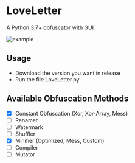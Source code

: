
# LoveLetter

A Python 3.7+ obfuscator with GUI

![example](https://user-images.githubusercontent.com/33353036/224382435-a614863b-7ea5-4d5c-83ed-25b08225f894.png)



## Usage

 * Download the version you want in release 
 * Run the file LoveLetter.py
    
## Available Obfuscation Methods

- [X] Constant Obfuscation (Xor, Xor-Array, Mess)
- [ ] Renamer
- [ ] Watermark
- [ ] Shuffler
- [X] Minifier (Optimized, Mess, Custom)
- [ ] Compiler
- [ ] Mutator

